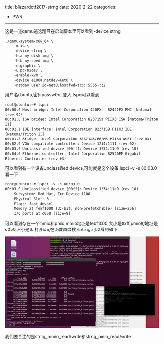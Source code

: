 title: blizzardctf2017-strng
date: 2020-2-22
categories:

- PWN
---

这是一道qemu逃逸题目在启动脚本里可以看到-device strng

```
./qemu-system-x86_64 \
    -m 1G \
    -device strng \
    -hda my-disk.img \
    -hdb my-seed.img \
    -nographic \
    -L pc-bios/ \
    -enable-kvm \
    -device e1000,netdev=net0 \
    -netdev user,id=net0,hostfwd=tcp::5555-:22
```
用户名ubuntu,密码passw0rd,登入,lspci可以看到
```
root@ubuntu:~# lspci
00:00.0 Host bridge: Intel Corporation 440FX - 82441FX PMC [Natoma] (rev 02)
00:01.0 ISA bridge: Intel Corporation 82371SB PIIX3 ISA [Natoma/Triton II]
00:01.1 IDE interface: Intel Corporation 82371SB PIIX3 IDE [Natoma/Triton II]
00:01.3 Bridge: Intel Corporation 82371AB/EB/MB PIIX4 ACPI (rev 03)
00:02.0 VGA compatible controller: Device 1234:1111 (rev 02)
00:03.0 Unclassified device [00ff]: Device 1234:11e9 (rev 10)
00:04.0 Ethernet controller: Intel Corporation 82540EM Gigabit Ethernet Controller (rev 03)
```
可以看到有一个设备Unclassified device,可能就是这个设备,lspci -v -s 00:03.0看一下

```
root@ubuntu:~# lspci -v -s 00:03.0
00:03.0 Unclassified device [00ff]: Device 1234:11e9 (rev 10)
	Subsystem: Red Hat, Inc Device 1100
	Physical Slot: 3
	Flags: fast devsel
	Memory at febf1000 (32-bit, non-prefetchable) [size=256]
	I/O ports at c050 [size=8]
```

可以看到存在一个mmio和pmio,mmio地址是febf1000,大小是0xff,pmio的地址是c050,大小是8.
打开ida,在函数窗口搜索strng,可以看到如下



![s](/IMAGE/leak.png)

我们要关注的是strng_mmio_read/write和strng_pmio_read/write

